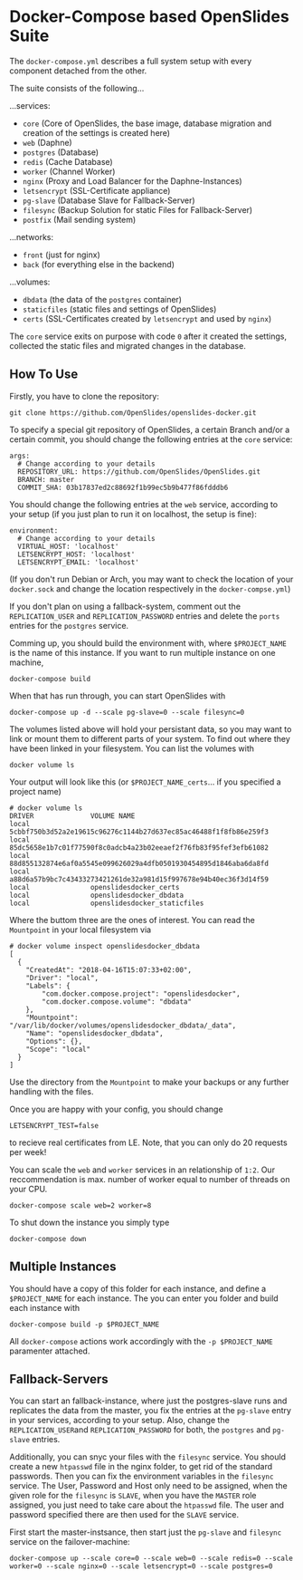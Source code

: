 # Docker-Compose based OpenSlides Suite

The ```docker-compose.yml``` describes a full system setup with every component detached from the other.

The suite consists of the following...

...services:

* ```core``` (Core of OpenSlides, the base image, database migration and creation of the settings is created here)
* ```web``` (Daphne)
* ```postgres``` (Database)
* ```redis``` (Cache Database)
* ```worker``` (Channel Worker)
* ```nginx``` (Proxy and Load Balancer for the Daphne-Instances)
* ```letsencrypt``` (SSL-Certificate appliance)
* ```pg-slave``` (Database Slave for Fallback-Server) 
* ```filesync``` (Backup Solution for static Files for Fallback-Server)
* ```postfix``` (Mail sending system)

...networks:

* ```front``` (just for nginx)
* ```back``` (for everything else in the backend)

...volumes:

* ```dbdata``` (the data of the ```postgres``` container)
* ```staticfiles``` (static files and settings of OpenSlides)
* ```certs``` (SSL-Certificates created by ```letsencrypt``` and used by ```nginx```)

The ```core``` service exits on purpose with code ```0``` after it created the settings, collected the static files and migrated changes in the database. 

## How To Use

Firstly, you have to clone the repository:

    git clone https://github.com/OpenSlides/openslides-docker.git

To specify a special git repository of OpenSlides, a certain Branch and/or a certain commit, you should change the following entries at the ```core``` service:

    args:
      # Change according to your details
      REPOSITORY_URL: https://github.com/OpenSlides/OpenSlides.git
      BRANCH: master
      COMMIT_SHA: 03b17837ed2c88692f1b99ec5b9b477f86fdddb6

You should change the following entries at the ```web``` service, according to your setup (if you just plan to run it on localhost, the setup is fine):

    environment:
      # Change according to your details
      VIRTUAL_HOST: 'localhost'
      LETSENCRYPT_HOST: 'localhost'
      LETSENCRYPT_EMAIL: 'localhost'

(If you don't run Debian or Arch, you may want to check the location of your ```docker.sock``` and change the location respectively in the ```docker-compse.yml```)

If you don't plan on using a fallback-system, comment out the ```REPLICATION_USER``` and ```REPLICATION_PASSWORD``` entries and delete the ```ports``` entries for the ```postgres``` service.

Comming up, you should build the environment with, where ```$PROJECT_NAME``` is the name of this instance. If you want to run multiple instance on one machine,

    docker-compose build

When that has run through, you can start OpenSlides with

    docker-compose up -d --scale pg-slave=0 --scale filesync=0

The volumes listed above will hold your persistant data, so you may want to link or mount them to different parts of your system. To find out where they have been linked in your filesystem. You can list the volumes with

    docker volume ls

Your output will look like this (or ```$PROJECT_NAME_certs```... if you specified a project name)

    # docker volume ls
    DRIVER              VOLUME NAME
    local               5cbbf750b3d52a2e19615c96276c1144b27d637ec85ac46488f1f8fb86e259f3
    local               85dc5658e1b7c01f77590f8c0adcb4a23b02eeaef2f76fb83f95fef3efb61082
    local               88d855132874e6af0a5545e099626029a4dfb0501930454895d1846aba6da8fd
    local               a88d6a57b9bc7c43433273421261de32a981d15f997678e94b40ec36f3d14f59
    local               openslidesdocker_certs
    local               openslidesdocker_dbdata
    local               openslidesdocker_staticfiles

Where the buttom three are the ones of interest. You can read the ```Mountpoint``` in your local filesystem via

    # docker volume inspect openslidesdocker_dbdata
    [
      {
        "CreatedAt": "2018-04-16T15:07:33+02:00",
        "Driver": "local",
        "Labels": {
            "com.docker.compose.project": "openslidesdocker",
            "com.docker.compose.volume": "dbdata"
        },
        "Mountpoint": "/var/lib/docker/volumes/openslidesdocker_dbdata/_data",
        "Name": "openslidesdocker_dbdata",
        "Options": {},
        "Scope": "local"
      }
    ]

Use the directory from the ```Mountpoint``` to make your backups or any further handling with the files. 

Once you are happy with your config, you should change

    LETSENCRYPT_TEST=false

to recieve real certificates from LE. Note, that you can only do 20 requests per week!

You can scale the ```web``` and ```worker``` services in an relationship of ```1:2```. Our reccommendation is max. number of worker equal to number of threads on your CPU.

    docker-compose scale web=2 worker=8

To shut down the instance you simply type

    docker-compose down

## Multiple Instances

You should have a copy of this folder for each instance, and define a ```$PROJECT_NAME``` for each instance. The you can enter you folder and build each instance with

    docker-compose build -p $PROJECT_NAME

All ```docker-compose``` actions work accordingly with the ```-p $PROJECT_NAME``` paramenter attached.

## Fallback-Servers

You can start an fallback-instance, where just the postgres-slave runs and replicates the data from the master, you fix the entries at the ```pg-slave``` entry in your services, according to your setup. Also, change the ```REPLICATION_USER```and ```REPLICATION_PASSWORD``` for both, the ```postgres``` and ```pg-slave``` entries.

Additionally, you can snyc your files with the ```filesync``` service. You should create a new ```htpasswd``` file in the nginx folder, to get rid of the standard passwords. Then you can fix the environment variables in the ```filesync``` service. The User, Password and Host only need to be assigned, when the given role for the ```filesync``` is ```SLAVE```, when you have the ```MASTER``` role assigned, you just need to take care about the ```htpasswd``` file. The user and password specified there are then used for the ```SLAVE``` service.

First start the master-instsance, then start just the ```pg-slave``` and ```filesync``` service on the failover-machine:

    docker-compose up --scale core=0 --scale web=0 --scale redis=0 --scale worker=0 --scale nginx=0 --scale letsencrypt=0 --scale postgres=0
